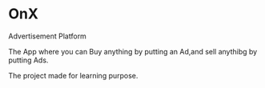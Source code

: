 # OnX
Advertisement Platform 

The App where you can Buy anything by putting an Ad,and sell anythibg by putting Ads.

The project made for learning purpose.
